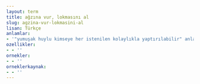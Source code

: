 ```yaml
---
layout: term
title: ağzına vur, lokmasını al
slug: agzina-vur-lokmasini-al
lisan: Türkçe
anlamlar:
- '"yumuşak huylu kimseye her istenilen kolaylıkla yaptırılabilir" anlamında kullanılan bir söz'
ozellikler:
- - ''
ornekler:
- - ''
orneklerkaynak:
- - ''
---
```

